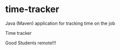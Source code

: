 # time-tracker
Java (Maven) application for tracking time on the job

Time tracker

Good Students remote!!!

